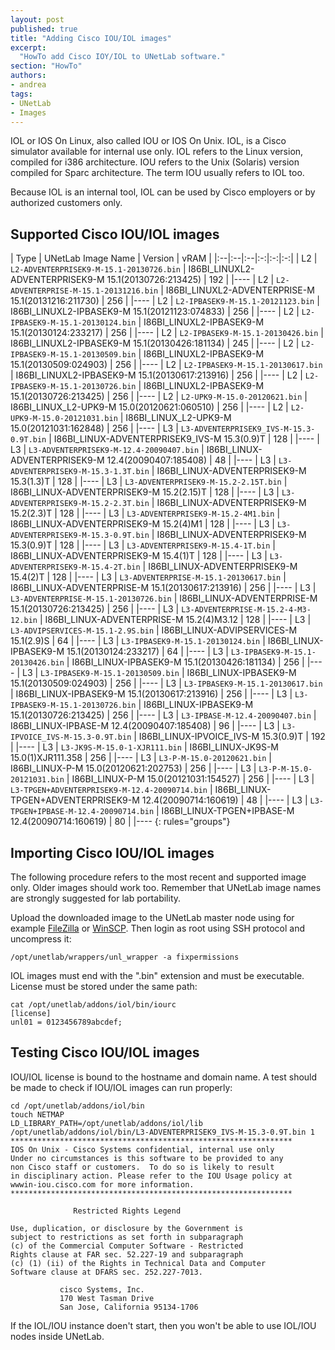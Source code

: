 ```yaml
---
layout: post
published: true
title: "Adding Cisco IOU/IOL images"
excerpt:
  "HowTo add Cisco IOY/IOL to UNetLab software."
section: "HowTo"
authors:
- andrea
tags:
- UNetLab
- Images
---
```

IOL or IOS On Linux, also called IOU or IOS On Unix. IOL, is a Cisco simulator available for internal use only. IOL refers to the Linux version, compiled for i386 architecture. IOU refers to the Unix (Solaris) version compiled for Sparc architecture. The term IOU usually refers to IOL too.

Because IOL is an internal tool, IOL can be used by Cisco employers or by authorized customers only.

## Supported Cisco IOU/IOL images

| Type | UNetLab Image Name | Version | vRAM |
|:--|:--|:--|:-:|:-:|:-:|
| L2 | `L2-ADVENTERPRISEK9-M-15.1-20130726.bin` | I86BI_LINUXL2-ADVENTERPRISEK9-M 15.1(20130726:213425) | 192 |
|----
| L2 | `L2-ADVENTERPRISE-M-15.1-20131216.bin` | I86BI_LINUXL2-ADVENTERPRISE-M 15.1(20131216:211730) | 256 |
|----
| L2 | `L2-IPBASEK9-M-15.1-20121123.bin` | I86BI_LINUXL2-IPBASEK9-M 15.1(20121123:074833) | 256 |
|----
| L2 | `L2-IPBASEK9-M-15.1-20130124.bin` | I86BI_LINUXL2-IPBASEK9-M 15.1(20130124:233217) | 256 |
|----
| L2 | `L2-IPBASEK9-M-15.1-20130426.bin` | I86BI_LINUXL2-IPBASEK9-M 15.1(20130426:181134) | 245 |
|----
| L2 | `L2-IPBASEK9-M-15.1-20130509.bin` | I86BI_LINUXL2-IPBASEK9-M 15.1(20130509:024903) | 256 |
|----
| L2 | `L2-IPBASEK9-M-15.1-20130617.bin` | I86BI_LINUXL2-IPBASEK9-M 15.1(20130617:213916) | 256 |
|----
| L2 | `L2-IPBASEK9-M-15.1-20130726.bin` | I86BI_LINUXL2-IPBASEK9-M 15.1(20130726:213425) | 256 |
|----
| L2 | `L2-UPK9-M-15.0-20120621.bin` | I86BI_LINUX_L2-UPK9-M 15.0(20120621:060510) | 256 |
|----
| L2 | `L2-UPK9-M-15.0-20121031.bin` | I86BI_LINUX_L2-UPK9-M 15.0(20121031:162848) | 256 |
|----
| L3 | `L3-ADVENTERPRISEK9_IVS-M-15.3-0.9T.bin` | I86BI_LINUX-ADVENTERPRISEK9_IVS-M 15.3(0.9)T | 128 |
|----
| L3 | `L3-ADVENTERPRISEK9-M-12.4-20090407.bin` | I86BI_LINUX-ADVENTERPRISEK9-M 12.4(20090407:185408) | 48 |
|----
| L3 | `L3-ADVENTERPRISEK9-M-15.3-1.3T.bin` | I86BI_LINUX-ADVENTERPRISEK9-M 15.3(1.3)T | 128 |
|----
| L3 | `L3-ADVENTERPRISEK9-M-15.2-2.15T.bin` | I86BI_LINUX-ADVENTERPRISEK9-M 15.2(2.15)T | 128 |
|----
| L3 | `L3-ADVENTERPRISEK9-M-15.2-2.3T.bin` | I86BI_LINUX-ADVENTERPRISEK9-M 15.2(2.3)T | 128 |
|----
| L3 | `L3-ADVENTERPRISEK9-M-15.2-4M1.bin` | I86BI_LINUX-ADVENTERPRISEK9-M 15.2(4)M1 | 128 |
|----
| L3 | `L3-ADVENTERPRISEK9-M-15.3-0.9T.bin` | I86BI_LINUX-ADVENTERPRISEK9-M 15.3(0.9)T | 128 |
|----
| L3 | `L3-ADVENTERPRISEK9-M-15.4-1T.bin` | I86BI_LINUX-ADVENTERPRISEK9-M 15.4(1)T | 128 |
|----
| L3 | `L3-ADVENTERPRISEK9-M-15.4-2T.bin` | I86BI_LINUX-ADVENTERPRISEK9-M 15.4(2)T | 128 |
|----
| L3 | `L3-ADVENTERPRISE-M-15.1-20130617.bin` | I86BI_LINUX-ADVENTERPRISE-M 15.1(20130617:213916) | 256 |
|----
| L3 | `L3-ADVENTERPRISE-M-15.1-20130726.bin` | I86BI_LINUX-ADVENTERPRISE-M 15.1(20130726:213425) | 256 |
|----
| L3 | `L3-ADVENTERPRISE-M-15.2-4-M3-12.bin` | I86BI_LINUX-ADVENTERPRISE-M 15.2(4)M3.12 | 128 |
|----
| L3 | `L3-ADVIPSERVICES-M-15.1-2.9S.bin` | I86BI_LINUX-ADVIPSERVICES-M 15.1(2.9)S | 64 |
|----
| L3 | `L3-IPBASEK9-M-15.1-20130124.bin` | I86BI_LINUX-IPBASEK9-M 15.1(20130124:233217) | 64 |
|----
| L3 | `L3-IPBASEK9-M-15.1-20130426.bin` | I86BI_LINUX-IPBASEK9-M 15.1(20130426:181134) | 256 |
|----
| L3 | `L3-IPBASEK9-M-15.1-20130509.bin` | I86BI_LINUX-IPBASEK9-M 15.1(20130509:024903) | 256 |
|----
| L3 | `L3-IPBASEK9-M-15.1-20130617.bin` | I86BI_LINUX-IPBASEK9-M 15.1(20130617:213916) | 256 |
|----
| L3 | `L3-IPBASEK9-M-15.1-20130726.bin` | I86BI_LINUX-IPBASEK9-M 15.1(20130726:213425) | 256 |
|----
| L3 | `L3-IPBASE-M-12.4-20090407.bin` | I86BI_LINUX-IPBASE-M 12.4(20090407:185408) | 96 |
|----
| L3 | `L3-IPVOICE_IVS-M-15.3-0.9T.bin` | I86BI_LINUX-IPVOICE_IVS-M 15.3(0.9)T | 192 |
|----
| L3 | `L3-JK9S-M-15.0-1-XJR111.bin` | I86BI_LINUX-JK9S-M 15.0(1)XJR111.358 | 256 |
|----
| L3 | `L3-P-M-15.0-20120621.bin` | I86BI_LINUX-P-M 15.0(20120621:202753) | 256 |
|----
| L3 | `L3-P-M-15.0-20121031.bin` | I86BI_LINUX-P-M 15.0(20121031:154527) | 256 |
|----
| L3 | `L3-TPGEN+ADVENTERPRISEK9-M-12.4-20090714.bin` | I86BI_LINUX-TPGEN+ADVENTERPRISEK9-M 12.4(20090714:160619) | 48 |
|----
| L3 | `L3-TPGEN+IPBASE-M-12.4-20090714.bin` | I86BI_LINUX-TPGEN+IPBASE-M 12.4(20090714:160619) | 80 |
|----
{: rules="groups"}

## Importing Cisco IOU/IOL images

The following procedure refers to the most recent and supported image only. Older images should work too. Remember that UNetLab image names are strongly suggested for lab portability.

Upload the downloaded image to the UNetLab master node using for example [FileZilla](https://filezilla-project.org/ "FileZilla") or [WinSCP](http://winscp.net/ "WinSCP"). Then login as root using SSH protocol and uncompress it:

~~~
/opt/unetlab/wrappers/unl_wrapper -a fixpermissions
~~~

IOL images must end with the ".bin" extension and must be executable. License must be stored under the same path:

~~~
cat /opt/unetlab/addons/iol/bin/iourc
[license]
unl01 = 0123456789abcdef;
~~~

## Testing Cisco IOU/IOL images

IOU/IOL license is bound to the hostname and domain name. A test should be made to check if IOU/IOL images can run properly:

~~~
cd /opt/unetlab/addons/iol/bin
touch NETMAP
LD_LIBRARY_PATH=/opt/unetlab/addons/iol/lib /opt/unetlab/addons/iol/bin/L3-ADVENTERPRISEK9_IVS-M-15.3-0.9T.bin 1
***************************************************************
IOS On Unix - Cisco Systems confidential, internal use only
Under no circumstances is this software to be provided to any
non Cisco staff or customers.  To do so is likely to result
in disciplinary action. Please refer to the IOU Usage policy at
wwwin-iou.cisco.com for more information.
***************************************************************

              Restricted Rights Legend

Use, duplication, or disclosure by the Government is
subject to restrictions as set forth in subparagraph
(c) of the Commercial Computer Software - Restricted
Rights clause at FAR sec. 52.227-19 and subparagraph
(c) (1) (ii) of the Rights in Technical Data and Computer
Software clause at DFARS sec. 252.227-7013.

           cisco Systems, Inc.
           170 West Tasman Drive
           San Jose, California 95134-1706
~~~

If the IOL/IOU instance doen't start, then you won't be able to use IOL/IOU nodes inside UNetLab.
